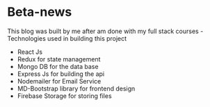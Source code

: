 # Beta-news
This blog was built by me after am done with my full stack courses
-Technologies used in building this project
- React Js
- Redux for state management
- Mongo DB for the data base
- Express Js for building the api
- Nodemailer for Email Service 
- MD-Bootstrap library for frontend design
- Firebase Storage for storing files
